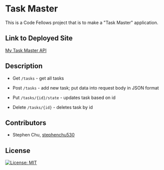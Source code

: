 # Task Master

This is a Code Fellows project that is to make a "Task Master" application.

## Link to Deployed Site
[My Task Master API](http://stevechutaskmaster.us-west-2.elasticbeanstalk.com/)

## Description
* Get `/tasks` - get all tasks

* Post `/tasks` - add new task; put data into request body in JSON format

* Put `/tasks/{id}/state` - updates task based on id

* Delete `/tasks/{id}` - deletes task by id

## Contributors
* Stephen Chu, [stephenchu530](https://github.com/stephenchu530)

## License
[![License: MIT](https://img.shields.io/badge/License-MIT-yellow.svg)](https://github.com/stephenchu530/taskmaster/blob/master/LICENSE)
